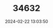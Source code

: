 ---
title: "34632"
category: "Cynometra webberi"
draft: false
date: 2024-02-22 13:03:50
languages:
  Swahili: ["Mfunda", "Mudodoma", "Sakucha"]
---